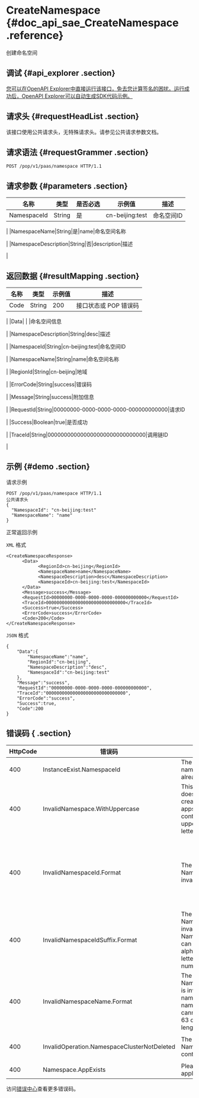 # CreateNamespace {#doc_api_sae_CreateNamespace .reference}

创建命名空间

## 调试 {#api_explorer .section}

[您可以在OpenAPI Explorer中直接运行该接口，免去您计算签名的困扰。运行成功后，OpenAPI Explorer可以自动生成SDK代码示例。](https://api.aliyun.com/#product=sae&api=CreateNamespace&type=ROA&version=2019-05-06)

## 请求头 {#requestHeadList .section}

该接口使用公共请求头，无特殊请求头。请参见公共请求参数文档。

## 请求语法 {#requestGrammer .section}

```
POST /pop/v1/paas/namespace HTTP/1.1
```

## 请求参数 {#parameters .section}

|名称|类型|是否必选|示例值|描述|
|--|--|----|---|--|
|NamespaceId|String|是|cn-beijing:test|命名空间ID

 |
|NamespaceName|String|是|name|命名空间名称

 |
|NamespaceDescription|String|否|description|描述

 |

## 返回数据 {#resultMapping .section}

|名称|类型|示例值|描述|
|--|--|---|--|
|Code|String|200|接口状态或 POP 错误码

 |
|Data| | |命名空间信息

 |
|NamespaceDescription|String|desc|描述

 |
|NamespaceId|String|cn-beijing:test|命名空间ID

 |
|NamespaceName|String|name|命名空间名称

 |
|RegionId|String|cn-beijing|地域

 |
|ErrorCode|String|success|错误码

 |
|Message|String|success|附加信息

 |
|RequestId|String|00000000-0000-0000-0000-000000000000|请求ID

 |
|Success|Boolean|true|是否成功

 |
|TraceId|String|000000000000000000000000000000|调用链ID

 |

## 示例 {#demo .section}

请求示例

``` {#request_demo}
POST /pop/v1/paas/namespace HTTP/1.1
公共请求头
{
  "NamespaceId": "cn-beijing:test"
  "NamespaceName": "name"
}
```

正常返回示例

`XML` 格式

``` {#xml_return_success_demo}
<CreateNamespaceResponse>
	  <Data>
		    <RegionId>cn-beijing</RegionId>
		    <NamespaceName>name</NamespaceName>
		    <NamespaceDescription>desc</NamespaceDescription>
		    <NamespaceId>cn-beijing:test</NamespaceId>
	  </Data>
	  <Message>success</Message>
	  <RequestId>00000000-0000-0000-0000-000000000000</RequestId>
	  <TraceId>000000000000000000000000000000</TraceId>
	  <Success>true</Success>
	  <ErrorCode>success</ErrorCode>
	  <Code>200</Code>
</CreateNamespaceResponse>
```

`JSON` 格式

``` {#json_return_success_demo}
{
	"Data":{
		"NamespaceName":"name",
		"RegionId":"cn-beijing",
		"NamespaceDescription":"desc",
		"NamespaceId":"cn-beijing:test"
	},
	"Message":"success",
	"RequestId":"00000000-0000-0000-0000-000000000000",
	"TraceId":"000000000000000000000000000000",
	"ErrorCode":"success",
	"Success":true,
	"Code":200
}
```

## 错误码 { .section}

|HttpCode|错误码|错误信息|描述|
|--------|---|----|--|
|400|InstanceExist.NamespaceId|The specified namespace ID already exists.|指定的命名空间ID已存在|
|400|InvalidNamespace.WithUppercase|This namespace does not support creating SAE apps because it contains uppercase letters.|命名空间不支持创建SAE应用，因为它带有大写字母。|
|400|InvalidNamespaceId.Format|The specified NamespaceId is invalid.|指定的NamespaceId不合法。正确格式为 \[所属regionId\]:\[命名空间标识\]，例如 cn-beijing:test，并且长度不能超过32个字符。|
|400|InvalidNamespaceIdSuffix.Format|The specified NamespaceId is invalid. NamespaceId can only contain alphabetical letters or numbers.|指定的NamespaceId不合法。命名空间ID只能由字母或数字组成。|
|400|InvalidNamespaceName.Format|The specified NamespaceName is invalid. The name of the namespace cannot exceed 63 characters in length.|指定的NamespaceName不合法。命名空间名称的长度不能超过63个字符。|
|400|InvalidOperation.NamespaceClusterNotDeleted|The specified NamespaceId contains clusters.|指定的NamespaceId下还有集群。|
|400|Namespace.AppExists|Please delete the application first.|请先删除应用。|

访问[错误中心](https://error-center.aliyun.com/status/product/sae)查看更多错误码。

